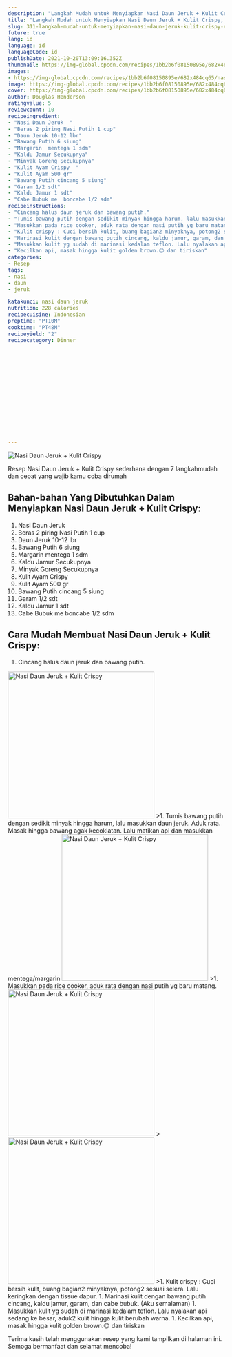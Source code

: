 ```yaml
---
description: "Langkah Mudah untuk Menyiapkan Nasi Daun Jeruk + Kulit Crispy, Enak"
title: "Langkah Mudah untuk Menyiapkan Nasi Daun Jeruk + Kulit Crispy, Enak"
slug: 311-langkah-mudah-untuk-menyiapkan-nasi-daun-jeruk-kulit-crispy-enak
future: true
lang: id
language: id
languageCode: id
publishDate: 2021-10-20T13:09:16.352Z 
thumbnail: https://img-global.cpcdn.com/recipes/1bb2b6f08150895e/682x484cq65/nasi-daun-jeruk-kulit-crispy-foto-resep-utama.png
images:
- https://img-global.cpcdn.com/recipes/1bb2b6f08150895e/682x484cq65/nasi-daun-jeruk-kulit-crispy-foto-resep-utama.png
image: https://img-global.cpcdn.com/recipes/1bb2b6f08150895e/682x484cq65/nasi-daun-jeruk-kulit-crispy-foto-resep-utama.png
cover: https://img-global.cpcdn.com/recipes/1bb2b6f08150895e/682x484cq65/nasi-daun-jeruk-kulit-crispy-foto-resep-utama.png
author: Douglas Henderson
ratingvalue: 5
reviewcount: 10
recipeingredient:
- "Nasi Daun Jeruk  "
- "Beras 2 piring Nasi Putih 1 cup"
- "Daun Jeruk 10-12 lbr"
- "Bawang Putih 6 siung"
- "Margarin  mentega 1 sdm"
- "Kaldu Jamur Secukupnya"
- "Minyak Goreng Secukupnya"
- "Kulit Ayam Crispy  "
- "Kulit Ayam 500 gr"
- "Bawang Putih cincang 5 siung"
- "Garam 1/2 sdt"
- "Kaldu Jamur 1 sdt"
- "Cabe Bubuk me  boncabe 1/2 sdm"
recipeinstructions:
- "Cincang halus daun jeruk dan bawang putih."
- "Tumis bawang putih dengan sedikit minyak hingga harum, lalu masukkan daun jeruk. Aduk rata. Masak hingga bawang agak kecoklatan. Lalu matikan api dan masukkan mentega/margarin"
- "Masukkan pada rice cooker, aduk rata dengan nasi putih yg baru matang."
- "Kulit crispy : Cuci bersih kulit, buang bagian2 minyaknya, potong2 sesuai selera. Lalu keringkan dengan tissue dapur."
- "Marinasi kulit dengan bawang putih cincang, kaldu jamur, garam, dan cabe bubuk. (Aku semalaman)"
- "Masukkan kulit yg sudah di marinasi kedalam teflon. Lalu nyalakan api sedang ke besar, aduk2 kulit hingga kulit berubah warna."
- "Kecilkan api, masak hingga kulit golden brown.😍 dan tiriskan"
categories:
- Resep
tags:
- nasi
- daun
- jeruk

katakunci: nasi daun jeruk 
nutrition: 228 calories
recipecuisine: Indonesian
preptime: "PT10M"
cooktime: "PT48M"
recipeyield: "2"
recipecategory: Dinner


     
    
    
    
    
    
    
    
    
    
    
      
    
---
```



![Nasi Daun Jeruk + Kulit Crispy](https://img-global.cpcdn.com/recipes/1bb2b6f08150895e/682x484cq65/nasi-daun-jeruk-kulit-crispy-foto-resep-utama.png)

Resep Nasi Daun Jeruk + Kulit Crispy  sederhana dengan 7 langkahmudah dan cepat yang wajib kamu coba dirumah

<!--inarticleads1-->

## Bahan-bahan Yang Dibutuhkan Dalam Menyiapkan Nasi Daun Jeruk + Kulit Crispy:

1. Nasi Daun Jeruk  
1. Beras 2 piring Nasi Putih 1 cup
1. Daun Jeruk 10-12 lbr
1. Bawang Putih 6 siung
1. Margarin  mentega 1 sdm
1. Kaldu Jamur Secukupnya
1. Minyak Goreng Secukupnya
1. Kulit Ayam Crispy  
1. Kulit Ayam 500 gr
1. Bawang Putih cincang 5 siung
1. Garam 1/2 sdt
1. Kaldu Jamur 1 sdt
1. Cabe Bubuk me  boncabe 1/2 sdm



<!--inarticleads2-->

## Cara Mudah Membuat Nasi Daun Jeruk + Kulit Crispy:

1. Cincang halus daun jeruk dan bawang putih.
<img class="lazyload" data-src="https://img-global.cpcdn.com/steps/8fe5f95629508b1e/160x128cq70/nasi-daun-jeruk-kulit-crispy-langkah-memasak-1-foto.png" alt="Nasi Daun Jeruk + Kulit Crispy" width="340" height="340">
>1. Tumis bawang putih dengan sedikit minyak hingga harum, lalu masukkan daun jeruk. Aduk rata. Masak hingga bawang agak kecoklatan. Lalu matikan api dan masukkan mentega/margarin
<img class="lazyload" data-src="https://img-global.cpcdn.com/steps/7ae10f8a5430b1f0/160x128cq70/nasi-daun-jeruk-kulit-crispy-langkah-memasak-2-foto.png" alt="Nasi Daun Jeruk + Kulit Crispy" width="340" height="340">
>1. Masukkan pada rice cooker, aduk rata dengan nasi putih yg baru matang.
<img class="lazyload" data-src="https://img-global.cpcdn.com/steps/59a50e1dad11788f/160x128cq70/nasi-daun-jeruk-kulit-crispy-langkah-memasak-3-foto.png" alt="Nasi Daun Jeruk + Kulit Crispy" width="340" height="340">
><img class="lazyload" data-src="https://img-global.cpcdn.com/steps/ecaad7b30ee0e77d/160x128cq70/nasi-daun-jeruk-kulit-crispy-langkah-memasak-3-foto.png" alt="Nasi Daun Jeruk + Kulit Crispy" width="340" height="340">
>1. Kulit crispy : Cuci bersih kulit, buang bagian2 minyaknya, potong2 sesuai selera. Lalu keringkan dengan tissue dapur.
1. Marinasi kulit dengan bawang putih cincang, kaldu jamur, garam, dan cabe bubuk. (Aku semalaman)
1. Masukkan kulit yg sudah di marinasi kedalam teflon. Lalu nyalakan api sedang ke besar, aduk2 kulit hingga kulit berubah warna.
1. Kecilkan api, masak hingga kulit golden brown.😍 dan tiriskan




Terima kasih telah menggunakan resep yang kami tampilkan di halaman ini. Semoga bermanfaat dan selamat mencoba!
